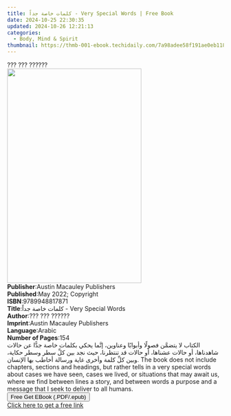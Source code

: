 ```yaml
---
title: كلمات خاصة جداً - Very Special Words | Free Book
date: 2024-10-25 22:30:35
updated: 2024-10-26 12:21:13
categories:
  - Body, Mind & Spirit
thumbnail: https://thmb-001-ebook.techidaily.com/7a98adee58f191ae0eb11828aa2862074e6bb66bfb233570da9de80b49a37849.jpg
---
```

<main id="book-container">
  <div class="flex flex-col">
    <div class="book-brief flex-1 py-6 px-4 sm:p-6 md:py-10 md:px-8">
      <!-- brief-->
      <div class="book-brief-main">??? ??? ??????</div>
    </div>
    <div
      class="book-meta-info flex-1 grid gap-4 col-start-1 col-end-3 row-start-1 sm:mb-6 sm:grid-cols-4 lg:gap-6 lg:col-start-2 lg:row-end-6 lg:row-span-6 lg:mb-0"
    >
      <div
        class="book-meta-info-left place-content-center mt-4 p-4 text-sm leading-6 col-start-2 col-span-2 dark:text-slate-400"
      >
        <img
          class="w-full h-500 object-cover rounded-lg sm:h-255 sm:col-span-2 lg:col-span-full"
          src="https://img-001-ebook.techidaily.com/62d32ccbcf1bea9f84d0f9eb55e5940f5e10ad6a4ccfd8ff930fc9bb2ede1cf5.jpg"
          alt=""
          width="312"
          height="500"
        />
      </div>
      <div
        class="book-meta-info-right mt-2 col-start-1 row-start-2 col-span-3 self-center"
      >
        <!-- meta data  -->
        <div class="flex flex-col px-4 md:px-8">
          <div class="flex-1">
            <strong>Publisher</strong>:<span class="px-2"
              >Austin Macauley Publishers</span
            >
          </div>
          <div class="flex-1">
            <strong>Published</strong>:<span class="px-2"
              >May 2022; Copyright</span
            >
          </div>
          <div class="flex-1">
            <strong>ISBN</strong>:<span class="px-2">9789948817871</span>
          </div>
          <div class="flex-1">
            <strong>Title</strong>:<span class="px-2"
              >كلمات خاصة جداً - Very Special Words</span
            >
          </div>
          <div class="flex-1">
            <strong>Author</strong>:<span class="px-2">??? ??? ??????</span>
          </div>
          <div class="flex-1">
            <strong>Imprint</strong>:<span class="px-2"
              >Austin Macauley Publishers</span
            >
          </div>
          <div class="flex-1">
            <strong>Language</strong>:<span class="px-2">Arabic</span>
          </div>
          <div class="flex-1">
            <strong>Number of Pages</strong>:<span class="px-2">154</span>
          </div>
        </div>
      </div>
    </div>
    <div class="book-description flex-1 py-6 px-4 sm:p-6 md:py-10 md:px-8">
      <div class="book-description-main">
        <div accordion-content="" id="description">
          الكتاب لا يتضمَّن فصولًا وأبوابًا وعناوين، إنَّما يحكي بكلمات خاصة
          جدًّا عن حالات شاهدناها، أو حالات عشناها، أو حالات قد تنتظرنا، حيث نجد
          بين كلِّ سطر وسطر حكاية، وبين كلِّ كلمة وأخرى غاية ورسالة أخاطب بها
          الإنسان. The book does not include chapters, sections and headings,
          but rather tells in a very special words about cases we have seen,
          cases we lived, or situations that may await us, where we find between
          lines a story, and between words a purpose and a message that I seek
          to deliver to all humans.
        </div>
      </div>
    </div>
    <div class="book-excerpts flex-1 py-6 px-4 sm:p-6 md:py-10 md:px-8"></div>
    <div
      class="book-about-author flex-1 py-6 px-4 sm:p-6 md:py-10 md:px-8"
    ></div>
    <div class="book-free-get flex-1 py-6 px-4 sm:p-6 md:py-10 md:px-8">
      <button
        id="btn-free-get"
        class="bg-blue-500 hover:bg-blue-700 text-white font-bold py-2 px-4 rounded"
      >
        Free Get EBook (.PDF/.epub)
      </button>
      <div id="countdown-display" class="px-2 text-lg mt-2"></div>
      <a
        id="free-link"
        class="hidden bg-blue-500 hover:bg-blue-700 text-white font-bold py-2 px-4 rounded"
        href="https://www.ebooks.com/en-us/book/210574173/very-special-words/unknown/"
        target="_blank"
        >Click here to get a free link</a
      >
    </div>
    <script>
      let countdownTime = 0;
      let countdownInterval = null;
      document
        .getElementById('btn-free-get')
        .addEventListener('click', startCountdown);
      function startCountdown() {
        countdownTime = new Date().getTime() + 60000 * 3;
        countdownInterval = setInterval(updateCountdown, 1000);
        document.getElementById('btn-free-get').disabled = true;
        document
          .getElementById('btn-free-get')
          .classList.add('bg-gray-500', 'cursor-not-allowed');
      }
      function updateCountdown() {
        let currentTime = new Date().getTime();
        let timeLeft = countdownTime - currentTime;
        let secondsLeft = Math.floor(timeLeft / 1000);
        document.getElementById('countdown-display').innerHTML =
          `Remaining time: ${secondsLeft} seconds.`;
        if (secondsLeft <= 0) {
          clearInterval(countdownInterval);
          document.getElementById('btn-free-get').classList.add('hidden');
          document.getElementById('free-link').classList.remove('hidden');
          document.getElementById('countdown-display').innerHTML = '';
        }
      }
    </script>
  </div>
</main>
